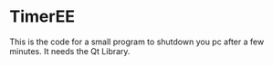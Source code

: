 # TimerEE
This is the code for a small program to shutdown you pc after a few minutes. It needs the Qt Library.
